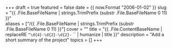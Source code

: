 +++
draft = true
featured = false
date = {{ now.Format "2006-01-02" }}
slug = "{{ .File.BaseFileName | strings.TrimPrefix (substr .File.BaseFileName 0 11) }}"  
aliases = ["/{{ .File.BaseFileName | strings.TrimPrefix (substr .File.BaseFileName 0 11) }}"]
cover = ""
title = "{{ .File.ContentBaseName | replaceRE `^\d{4}-\d{2}-\d{2}-` `` | humanize | title }}"
description = "Add a short summary of the project"
topics = []
+++

<!-- Content Here -->
